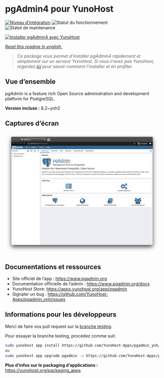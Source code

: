 <!--
N.B.: This README was automatically generated by https://github.com/YunoHost/apps/tree/master/tools/README-generator
It shall NOT be edited by hand.
-->

# pgAdmin4 pour YunoHost

[![Niveau d’intégration](https://dash.yunohost.org/integration/pgadmin.svg)](https://dash.yunohost.org/appci/app/pgadmin) ![Statut du fonctionnement](https://ci-apps.yunohost.org/ci/badges/pgadmin.status.svg) ![Statut de maintenance](https://ci-apps.yunohost.org/ci/badges/pgadmin.maintain.svg)

[![Installer pgAdmin4 avec YunoHost](https://install-app.yunohost.org/install-with-yunohost.svg)](https://install-app.yunohost.org/?app=pgadmin)

*[Read this readme in english.](./README.md)*

> *Ce package vous permet d’installer pgAdmin4 rapidement et simplement sur un serveur YunoHost.
Si vous n’avez pas YunoHost, regardez [ici](https://yunohost.org/#/install) pour savoir comment l’installer et en profiter.*

## Vue d’ensemble

pgAdmin is a feature rich Open Source administration and development platform for PostgreSQL.


**Version incluse :** 8.2~ynh2

## Captures d’écran

![Capture d’écran de pgAdmin4](./doc/screenshots/pgadmin4-welcome-light.png)

## Documentations et ressources

* Site officiel de l’app : <https://www.pgadmin.org>
* Documentation officielle de l’admin : <https://www.pgadmin.org/docs>
* YunoHost Store: <https://apps.yunohost.org/app/pgadmin>
* Signaler un bug : <https://github.com/YunoHost-Apps/pgadmin_ynh/issues>

## Informations pour les développeurs

Merci de faire vos pull request sur la [branche testing](https://github.com/YunoHost-Apps/pgadmin_ynh/tree/testing).

Pour essayer la branche testing, procédez comme suit.

``` bash
sudo yunohost app install https://github.com/YunoHost-Apps/pgadmin_ynh/tree/testing --debug
ou
sudo yunohost app upgrade pgadmin -u https://github.com/YunoHost-Apps/pgadmin_ynh/tree/testing --debug
```

**Plus d’infos sur le packaging d’applications :** <https://yunohost.org/packaging_apps>